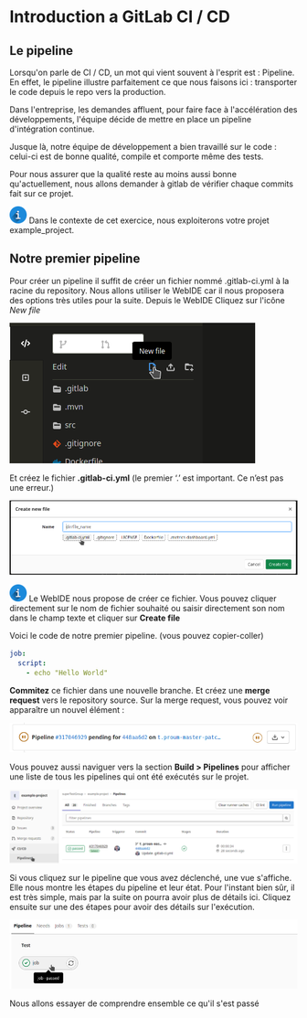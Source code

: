 <style>
.info {
  width: 60;
  height: 60;
  float: left;
}
</style>

# Introduction a GitLab CI / CD

## Le pipeline

Lorsqu'on parle de CI / CD, un mot qui vient souvent à l'esprit est : Pipeline. En effet, le pipeline illustre parfaitement ce que nous faisons ici : transporter le code depuis le repo vers la production.

Dans l'entreprise, les demandes affluent, pour faire face à l'accélération des développements, l'équipe décide de mettre en place un pipeline d'intégration continue.

Jusque là, notre équipe de développement a bien travaillé sur le code : celui-ci est de bonne qualité, compile et comporte même des tests.

Pour nous assurer que la qualité reste au moins aussi bonne qu'actuellement, nous allons demander à gitlab de vérifier chaque commits fait sur ce projet.

![INFO](./assets/info.png) Dans le contexte de cet exercice, nous exploiterons votre projet example_project.

## Notre premier pipeline

Pour créer un pipeline il suffit de créer un fichier nommé .gitlab-ci.yml à la racine du repository. Nous allons utiliser le WebIDE car il nous proposera des options très utiles pour la suite.
Depuis le WebIDE Cliquez sur l'icône *New file*

![01-IMG](./assets/01-img.png)

Et créez le fichier **.gitlab-ci.yml** (le premier ‘.’ est important. Ce n’est pas une erreur.)

![02-IMG](./assets/02-img.png)

![INFO](./assets/info.png) Le WebIDE nous propose de créer ce fichier. Vous pouvez cliquer directement sur le nom de fichier souhaité ou saisir directement son nom dans le champ texte et cliquer sur **Create file**

Voici le code de notre premier pipeline. (vous pouvez copier-coller)

```yml
job:
  script:
    - echo "Hello World"
```

**Commitez** ce fichier dans une nouvelle branche. Et créez une **merge request** vers le repository source. Sur la merge request, vous pouvez voir apparaître un nouvel élément :

![03-IMG](./assets/03-img.png)

Vous pouvez aussi naviguer vers la section **Build > Pipelines** pour afficher une liste de tous les pipelines qui ont été exécutés sur le projet.

![04-IMG](./assets/04-img.png)

Si vous cliquez sur le pipeline que vous avez déclenché, une vue s'affiche. Elle nous montre les étapes du pipeline et leur état. Pour l'instant bien sûr, il est très simple, mais par la suite on pourra avoir plus de détails ici.
Cliquez ensuite sur une des étapes pour avoir des détails sur l'exécution.

![05-IMG](./assets/05-img.png)

Nous allons essayer de comprendre ensemble ce qu'il s'est passé
